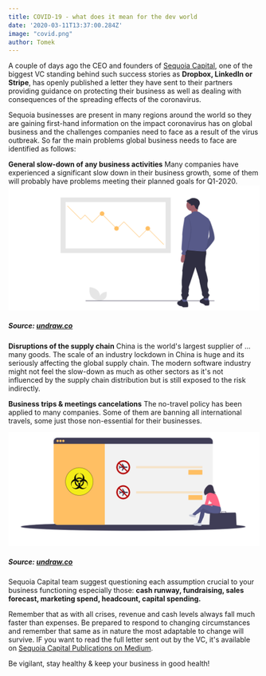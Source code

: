 ```yaml
---
title: COVID-19 - what does it mean for the dev world
date: '2020-03-11T13:37:00.284Z'
image: "covid.png"
author: Tomek
---
```

A couple of days ago the CEO and founders of [Sequoia Capital](https://www.sequoiacap.com/), one of the biggest VC standing behind such success stories as **Dropbox, LinkedIn or Stripe**, has openly published a letter they have sent to their partners providing guidance on protecting their business as well as dealing with consequences of the spreading effects of the coronavirus.

Sequoia businesses are present in many regions around the world so they are gaining first-hand information on the impact coronavirus has on global business and the challenges companies need to face as a result of the virus outbreak. So far the main problems global business needs to face are identified as follows:

**General slow-down of any business activities**
Many companies have experienced a significant slow down in their business growth, some of them will probably have problems meeting their planned goals for Q1-2020.
![General slow-down of any business activities](global_slowdown.png)
##### Source: [undraw.co](https://undraw.co/)
 
**Disruptions of the supply chain**
China is the world's largest supplier of ... many goods. The scale of an industry lockdown in China is huge and its seriously affecting the global supply chain. The modern software industry might not feel the slow-down as much as other sectors as it's not influenced by the supply chain distribution but is still exposed to the risk indirectly.

**Business trips & meetings cancelations**
The no-travel policy has been applied to many companies. Some of them are banning all international travels, some just those non-essential for their businesses.

![Business trips & meetings cancelations due to coronavirus](no_travel.png)
##### Source: [undraw.co](https://undraw.co/)

Sequoia Capital team suggest questioning each assumption crucial to your business functioning especially those: **cash runway, fundraising, sales forecast, marketing spend, headcount, capital spending.** 

Remember that as with all crises, revenue and cash levels always fall much faster than expenses. Be prepared to respond to changing circumstances and remember that same as in nature the most adaptable to change will survive. IF you want to read the full letter sent out by the VC, it's available on [Sequoia Capital Publications on Medium](https://medium.com/sequoia-capital/coronavirus-the-black-swan-of-2020-7c72bdeb9753).

Be vigilant, stay healthy & keep your business in good health!

